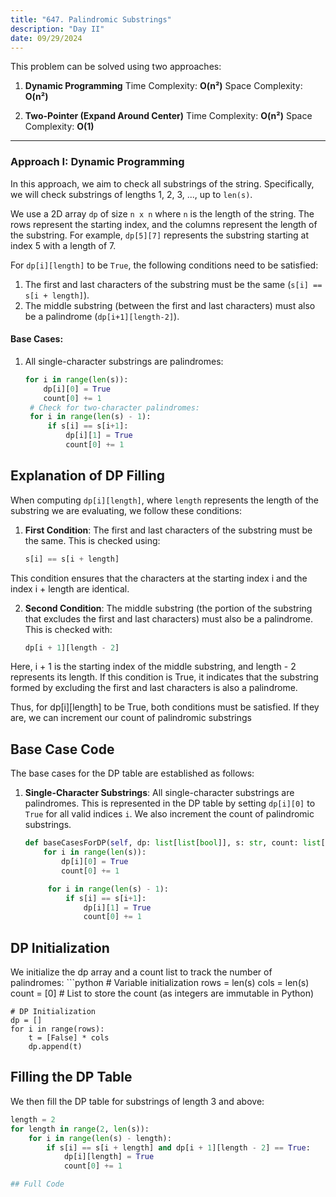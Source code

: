 ```yaml
---
title: "647. Palindromic Substrings"
description: "Day II"
date: 09/29/2024
---
```


This problem can be solved using two approaches:

1. **Dynamic Programming**
   Time Complexity: **O(n²)**
   Space Complexity: **O(n²)**

2. **Two-Pointer (Expand Around Center)**
   Time Complexity: **O(n²)**
   Space Complexity: **O(1)**

---

### Approach I: Dynamic Programming

In this approach, we aim to check all substrings of the string. Specifically, we will check substrings of lengths 1, 2, 3, ..., up to `len(s)`.

We use a 2D array `dp` of size `n x n` where `n` is the length of the string. The rows represent the starting index, and the columns represent the length of the substring. For example, `dp[5][7]` represents the substring starting at index 5 with a length of 7.

For `dp[i][length]` to be `True`, the following conditions need to be satisfied:
1. The first and last characters of the substring must be the same (`s[i] == s[i + length]`).
2. The middle substring (between the first and last characters) must also be a palindrome (`dp[i+1][length-2]`).

#### Base Cases:
1. All single-character substrings are palindromes:
   ```python
   for i in range(len(s)):
       dp[i][0] = True
       count[0] += 1
    # Check for two-character palindromes:
    for i in range(len(s) - 1):
        if s[i] == s[i+1]:
            dp[i][1] = True
            count[0] += 1

## Explanation of DP Filling

When computing `dp[i][length]`, where `length` represents the length of the substring we are evaluating, we follow these conditions:

1. **First Condition**: The first and last characters of the substring must be the same. This is checked using:
   ```python
   s[i] == s[i + length]
This condition ensures that the characters at the starting index i and the index i + length are identical.

2. **Second Condition**: The middle substring (the portion of the substring that excludes the first and last characters) must also be a palindrome. This is checked with:
    ```python
    dp[i + 1][length - 2]
Here, i + 1 is the starting index of the middle substring, and length - 2 represents its length. If this condition is True, it indicates that the substring formed by excluding the first and last characters is also a palindrome.

Thus, for dp[i][length] to be True, both conditions must be satisfied. If they are, we can increment our count of palindromic substrings


## Base Case Code

The base cases for the DP table are established as follows:

1. **Single-Character Substrings**: All single-character substrings are palindromes. This is represented in the DP table by setting `dp[i][0]` to `True` for all valid indices `i`. We also increment the count of palindromic substrings.

   ```python
   def baseCasesForDP(self, dp: list[list[bool]], s: str, count: list[int]) -> None:
       for i in range(len(s)):
           dp[i][0] = True
           count[0] += 1

        for i in range(len(s) - 1):
            if s[i] == s[i+1]:
                dp[i][1] = True
                count[0] += 1


## DP Initialization
We initialize the dp array and a count list to track the number of palindromes:
    ```python
    # Variable initialization
    rows = len(s)
    cols = len(s)
    count = [0]  # List to store the count (as integers are immutable in Python)

    # DP Initialization
    dp = []
    for i in range(rows):
        t = [False] * cols
        dp.append(t)

## Filling the DP Table

We then fill the DP table for substrings of length 3 and above:

```python
length = 2
for length in range(2, len(s)):
    for i in range(len(s) - length):
        if s[i] == s[i + length] and dp[i + 1][length - 2] == True:
            dp[i][length] = True
            count[0] += 1

## Full Code


